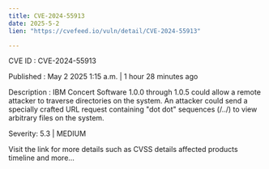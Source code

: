 ```yaml
---
title: CVE-2024-55913
date: 2025-5-2
lien: "https://cvefeed.io/vuln/detail/CVE-2024-55913"

---
```


CVE ID : CVE-2024-55913

Published :  May 2
2025
1:15 a.m. | 1 hour
28 minutes ago

Description : IBM Concert Software 1.0.0 through 1.0.5 could allow a remote attacker to traverse directories on the system. An attacker could send a specially crafted URL request containing "dot dot" sequences (/../) to view arbitrary files on the system.

Severity: 5.3 | MEDIUM

Visit the link for more details
such as CVSS details
affected products
timeline
and more...
